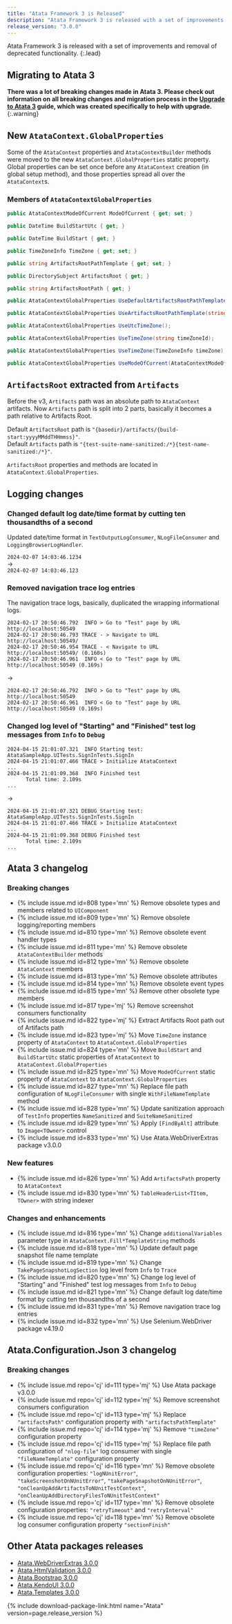 ```yaml
---
title: "Atata Framework 3 is Released"
description: "Atata Framework 3 is released with a set of improvements and removal of deprecated functionality."
release_version: "3.0.0"
---
```


Atata Framework 3
is released with a set of improvements and removal of deprecated functionality.
{:.lead}

<!--more-->

## Migrating to Atata 3

**There was a lot of breaking changes made in Atata 3.
Please check out information on all breaking changes and migration process in the [Upgrade to Atata 3](/upgrade/to-atata-3/) guide,
which was created specifically to help with upgrade.**
{:.warning}

## New `AtataContext.GlobalProperties`

Some of the `AtataContext` properties and `AtataContextBuilder` methods were moved to the new `AtataContext.GlobalProperties` static property.
Global properties can be set once before any `AtataContext` creation (in global setup method),
and those properties spread all over the `AtataContext`s.

### Members of `AtataContextGlobalProperties`

```cs
public AtataContextModeOfCurrent ModeOfCurrent { get; set; }

public DateTime BuildStartUtc { get; }

public DateTime BuildStart { get; }

public TimeZoneInfo TimeZone { get; set; }

public string ArtifactsRootPathTemplate { get; set; }

public DirectorySubject ArtifactsRoot { get; }

public string ArtifactsRootPath { get; }

public AtataContextGlobalProperties UseDefaultArtifactsRootPathTemplateIncludingBuildStart(bool include);

public AtataContextGlobalProperties UseArtifactsRootPathTemplate(string directoryPathTemplate);

public AtataContextGlobalProperties UseUtcTimeZone();

public AtataContextGlobalProperties UseTimeZone(string timeZoneId);

public AtataContextGlobalProperties UseTimeZone(TimeZoneInfo timeZone);

public AtataContextGlobalProperties UseModeOfCurrent(AtataContextModeOfCurrent mode);
```

## `ArtifactsRoot` extracted from `Artifacts`

Before the v3, `Artifacts` path was an absolute path to `AtataContext` artifacts.
Now `Artifacts` path is split into 2 parts, basically it becomes a path relative to Artifacts Root.

Default `ArtifactsRoot` path is `"{basedir}/artifacts/{build-start:yyyyMMddTHHmmss}"`.\
Default `Artifacts` path is `"{test-suite-name-sanitized:/*}{test-name-sanitized:/*}"`.

`ArtifactsRoot` properties and methods are located in `AtataContext.GlobalProperties`.

## Logging changes

### Changed default log date/time format by cutting ten thousandths of a second

Updated date/time format in `TextOutputLogConsumer`, `NLogFileConsumer` and `LoggingBrowserLogHandler`.

`2024-02-07 14:03:46.1234`\
->\
`2024-02-07 14:03:46.123`

### Removed navigation trace log entries

The navigation trace logs, basically, duplicated the wrapping informational logs.

```
2024-02-17 20:50:46.792  INFO > Go to "Test" page by URL http://localhost:50549
2024-02-17 20:50:46.793 TRACE - > Navigate to URL http://localhost:50549/
2024-02-17 20:50:46.954 TRACE - < Navigate to URL http://localhost:50549/ (0.160s)
2024-02-17 20:50:46.961  INFO < Go to "Test" page by URL http://localhost:50549 (0.169s)
```

->

```
2024-02-17 20:50:46.792  INFO > Go to "Test" page by URL http://localhost:50549
2024-02-17 20:50:46.961  INFO < Go to "Test" page by URL http://localhost:50549 (0.169s)
```

### Changed log level of "Starting" and "Finished" test log messages from `Info` to `Debug`

```
2024-04-15 21:01:07.321  INFO Starting test: AtataSampleApp.UITests.SignInTests.SignIn
2024-04-15 21:01:07.466 TRACE > Initialize AtataContext
...
2024-04-15 21:01:09.368  INFO Finished test
      Total time: 2.109s
...
```

->

```
2024-04-15 21:01:07.321 DEBUG Starting test: AtataSampleApp.UITests.SignInTests.SignIn
2024-04-15 21:01:07.466 TRACE > Initialize AtataContext
...
2024-04-15 21:01:09.368 DEBUG Finished test
      Total time: 2.109s
...
```

## Atata 3 changelog

### Breaking changes

- {% include issue.md id=808 type='mn' %} Remove obsolete types and members related to `UIComponent`
- {% include issue.md id=809 type='mn' %} Remove obsolete logging/reporting members
- {% include issue.md id=810 type='mn' %} Remove obsolete event handler types
- {% include issue.md id=811 type='mn' %} Remove obsolete `AtataContextBuilder` methods
- {% include issue.md id=812 type='mn' %} Remove obsolete `AtataContext` members
- {% include issue.md id=813 type='mn' %} Remove obsolete attributes
- {% include issue.md id=814 type='mn' %} Remove obsolete event types
- {% include issue.md id=815 type='mn' %} Remove other obsolete type members
- {% include issue.md id=817 type='mj' %} Remove screenshot consumers functionality
- {% include issue.md id=822 type='mj' %} Extract Artifacts Root path out of Artifacts path
- {% include issue.md id=823 type='mj' %} Move `TimeZone` instance property of `AtataContext` to `AtataContext.GlobalProperties`
- {% include issue.md id=824 type='mn' %} Move `BuildStart` and `BuildStartUtc` static properties of `AtataContext` to `AtataContext.GlobalProperties`
- {% include issue.md id=825 type='mn' %} Move `ModeOfCurrent` static property of `AtataContext` to `AtataContext.GlobalProperties`
- {% include issue.md id=827 type='mn' %} Replace file path configuration of `NLogFileConsumer` with single `WithFileNameTemplate` method
- {% include issue.md id=828 type='mn' %} Update sanitization approach of `TestInfo` properties `NameSanitized` and `SuiteNameSanitized`
- {% include issue.md id=829 type='mn' %} Apply `[FindByAlt]` attribute to `Image<TOwner>` control
- {% include issue.md id=833 type='mn' %} Use Atata.WebDriverExtras package v3.0.0

### New features

- {% include issue.md id=826 type='mn' %} Add `ArtifactsPath` property to `AtataContext`
- {% include issue.md id=830 type='mn' %} `TableHeaderList<TItem, TOwner>` with string indexer

### Changes and enhancements

- {% include issue.md id=816 type='mn' %} Change `additionalVariables` parameter type in `AtataContext.Fill*TemplateString` methods
- {% include issue.md id=818 type='mn' %} Update default page snapshot file name template
- {% include issue.md id=819 type='mn' %} Change `TakePageSnapshotLogSection` log level from `Info` to `Trace`
- {% include issue.md id=820 type='mn' %} Change log level of "Starting" and "Finished" test log messages from `Info` to `Debug`
- {% include issue.md id=821 type='mn' %} Change default log date/time format by cutting ten thousandths of a second
- {% include issue.md id=831 type='mn' %} Remove navigation trace log entries
- {% include issue.md id=832 type='mn' %} Use Selenium.WebDriver package v4.19.0

## Atata.Configuration.Json 3 changelog

### Breaking changes

- {% include issue.md repo='cj' id=111 type='mj' %} Use Atata package v3.0.0
- {% include issue.md repo='cj' id=112 type='mj' %} Remove screenshot consumers configuration
- {% include issue.md repo='cj' id=113 type='mj' %} Replace `"artifactsPath"` configuration property with `"artifactsPathTemplate"`
- {% include issue.md repo='cj' id=114 type='mj' %} Remove `"timeZone"` configuration property
- {% include issue.md repo='cj' id=115 type='mj' %} Replace file path configuration of `"nlog-file"` log consumer with single `"fileNameTemplate"` configuration property
- {% include issue.md repo='cj' id=116 type='mn' %} Remove obsolete configuration properties: `"logNUnitError"`, `"takeScreenshotOnNUnitError"`, `"takePageSnapshotOnNUnitError"`, `"onCleanUpAddArtifactsToNUnitTestContext"`, `"onCleanUpAddDirectoryFilesToNUnitTestContext"`
- {% include issue.md repo='cj' id=117 type='mn' %} Remove obsolete configuration properties: `"retryTimeout"` and `"retryInterval"`
- {% include issue.md repo='cj' id=118 type='mn' %} Remove obsolete log consumer configuration property `"sectionFinish"`

## Other Atata packages releases

- [Atata.WebDriverExtras 3.0.0](https://github.com/atata-framework/atata-webdriverextras/releases/tag/v3.0.0)
- [Atata.HtmlValidation 3.0.0](https://github.com/atata-framework/atata-htmlvalidation/releases/tag/v3.0.0)
- [Atata.Bootstrap 3.0.0](https://github.com/atata-framework/atata-bootstrap/releases/tag/v3.0.0)
- [Atata.KendoUI 3.0.0](https://github.com/atata-framework/atata-kendoui/releases/tag/v3.0.0)
- [Atata.Templates 3.0.0](https://github.com/atata-framework/atata-templates/releases/tag/v3.0.0)


{% include download-package-link.html name="Atata" version=page.release_version %}